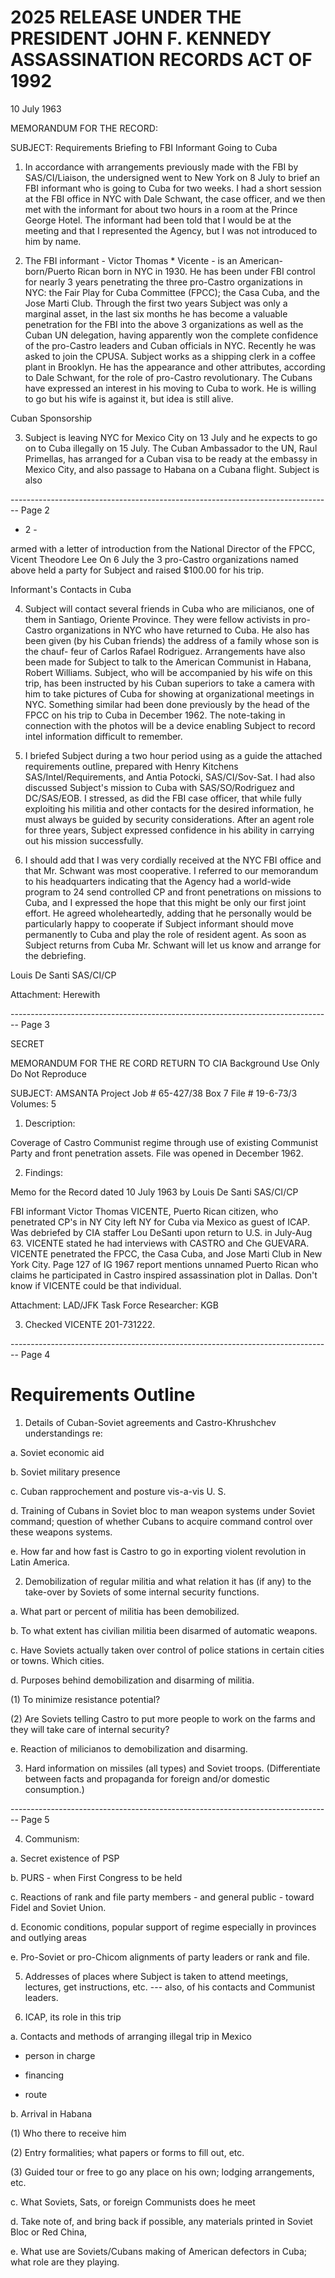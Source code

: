 # 2025 RELEASE UNDER THE PRESIDENT JOHN F. KENNEDY ASSASSINATION RECORDS ACT OF 1992

10 July 1963

MEMORANDUM FOR THE RECORD:

SUBJECT: Requirements Briefing to FBI Informant Going to Cuba

1.  In accordance with arrangements previously made with the FBI by SAS/CI/Liaison, the undersigned went to New York on 8 July to brief an FBI informant who is going to Cuba for two weeks. I had a short session at the FBI office in NYC with Dale Schwant, the case officer, and we then met with the informant for about two hours in a room at the Prince George Hotel. The informant had been told that I would be at the meeting and that I represented the Agency, but I was not introduced to him by name.

2.  The FBI informant - Victor Thomas * Vicente - is an American-born/Puerto Rican born in NYC in 1930. He has been under FBI control for nearly 3 years penetrating the three pro-Castro organizations in NYC: the Fair Play for Cuba Committee (FPCC); the Casa Cuba, and the Jose Marti Club. Through the first two years Subject was only a marginal asset, in the last six months he has become a valuable penetration for the FBI into the above 3 organizations as well as the Cuban UN delegation, having apparently won the complete confidence of the pro-Castro leaders and Cuban officials in NYC. Recently he was asked to join the CPUSA. Subject works as a shipping clerk in a coffee plant in Brooklyn. He has the appearance and other attributes, according to Dale Schwant, for the role of pro-Castro revolutionary. The Cubans have expressed an interest in his moving to Cuba to work. He is willing to go but his wife is against it, but idea is still alive.

Cuban Sponsorship

3.  Subject is leaving NYC for Mexico City on 13 July and he expects to go on to Cuba illegally on 15 July. The Cuban Ambassador to the UN, Raul Primellas, has arranged for a Cuban visa to be ready at the embassy in Mexico City, and also passage to Habana on a Cubana flight. Subject is also


-------------------------------------------------------------------------------- Page 2

- 2 -

armed with a letter of introduction from the National Director of the FPCC,
Vicent Theodore Lee On 6 July the 3 pro-Castro organizations named
above held a party for Subject and raised $100.00 for his trip.

Informant's Contacts in Cuba

4. Subject will contact several friends in Cuba who are milicianos, one
   of them in Santiago, Oriente Province. They were fellow activists in pro-
   Castro organizations in NYC who have returned to Cuba. He also has been
   given (by his Cuban friends) the address of a family whose son is the chauf-
   feur of Carlos Rafael Rodriguez. Arrangements have also been made for
   Subject to talk to the American Communist in Habana, Robert Williams.
   Subject, who will be accompanied by his wife on this trip, has been instructed
   by his Cuban superiors to take a camera with him to take pictures of Cuba for
   showing at organizational meetings in NYC. Something similar had been done
   previously by the head of the FPCC on his trip to Cuba in December 1962. The
   note-taking in connection with the photos will be a device enabling Subject to
   record intel information difficult to remember.

5. I briefed Subject during a two hour period using as a guide the attached
   requirements outline, prepared with Henry Kitchens SAS/Intel/Requirements,
   and Antia Potocki, SAS/CI/Sov-Sat. I had also discussed Subject's mission to
   Cuba with SAS/SO/Rodriguez and DC/SAS/EOB. I stressed, as did the FBI
   case officer, that while fully exploiting his militia and other contacts for the
   desired information, he must always be guided by security considerations.
   After an agent role for three years, Subject expressed confidence in his ability
   in carrying out his mission successfully.

6. I should add that I was very cordially received at the NYC FBI office
   and that Mr. Schwant was most cooperative. I referred to our memorandum
   to his headquarters indicating that the Agency had a world-wide program to 24
   send controlled CP and front penetrations on missions to Cuba, and I expressed
   the hope that this might be only our first joint effort. He agreed wholeheartedly,
   adding that he personally would be particularly happy to cooperate if Subject
   informant should move permanently to Cuba and play the role of resident agent.
   As soon as Subject returns from Cuba Mr. Schwant will let us know and arrange
   for the debriefing.

Louis De Santi
SAS/CI/CP

Attachment: Herewith


-------------------------------------------------------------------------------- Page 3

SECRET

MEMORANDUM FOR THE RE CORD
RETURN TO CIA
Background Use Only
Do Not Reproduce

SUBJECT: AMSANTA Project
Job # 65-427/38 Box 7
File # 19-6-73/3
Volumes: 5

1. Description:

Coverage of Castro Communist regime through use of existing Communist Party and front penetration assets. File was opened in December 1962.

2. Findings:

Memo for the Record dated 10 July 1963 by Louis De Santi SAS/CI/CP

FBI informant Victor Thomas VICENTE, Puerto Rican citizen, who penetrated CP's in NY City left NY for Cuba via Mexico as guest of ICAP. Was debriefed by CIA staffer Lou DeSanti upon return to U.S. in July-Aug 63. VICENTE stated he had interviews with CASTRO and Che GUEVARA. VICENTE penetrated the FPCC, the Casa Cuba, and Jose Marti Club in New York City. Page 127 of IG 1967 report mentions unnamed Puerto Rican who claims he participated in Castro inspired assassination plot in Dallas. Don't know if VICENTE could be that individual.

Attachment: LAD/JFK Task Force
Researcher: KGB

3. Checked VICENTE 201-731222.


-------------------------------------------------------------------------------- Page 4

# Requirements Outline

1. Details of Cuban-Soviet agreements and Castro-Khrushchev understandings re:

a. Soviet economic aid

b. Soviet military presence

c. Cuban rapprochement and posture vis-a-vis U. S.

d. Training of Cubans in Soviet bloc to man weapon systems under Soviet command; question of whether Cubans to acquire command control over these weapons systems.

e. How far and how fast is Castro to go in exporting violent revolution in Latin America.

2. Demobilization of regular militia and what relation it has (if any) to the take-over by Soviets of some internal security functions.

a. What part or percent of militia has been demobilized.

b. To what extent has civilian militia been disarmed of automatic weapons.

c. Have Soviets actually taken over control of police stations in certain cities or towns. Which cities.

d. Purposes behind demobilization and disarming of militia.

(1) To minimize resistance potential?

(2) Are Soviets telling Castro to put more people to work on the farms and they will take care of internal security?

e. Reaction of milicianos to demobilization and disarming.

3. Hard information on missiles (all types) and Soviet troops. (Differentiate between facts and propaganda for foreign and/or domestic consumption.)


-------------------------------------------------------------------------------- Page 5

4. Communism:

a. Secret existence of PSP

b. PURS - when First Congress to be held

c. Reactions of rank and file party members - and general public - toward Fidel and Soviet Union.

d. Economic conditions, popular support of regime especially in provinces and outlying areas

e. Pro-Soviet or pro-Chicom alignments of party leaders or rank and file.

5. Addresses of places where Subject is taken to attend meetings, lectures, get instructions, etc. --- also, of his contacts and Communist leaders.

6. ICAP, its role in this trip

a. Contacts and methods of arranging illegal trip in Mexico

- person in charge

- financing

- route

b. Arrival in Habana

(1) Who there to receive him

(2) Entry formalities; what papers or forms to fill out, etc.

(3) Guided tour or free to go any place on his own; lodging arrangements, etc.

c. What Soviets, Sats, or foreign Communists does he meet

d. Take note of, and bring back if possible, any materials printed in Soviet Bloc or Red China,

e. What use are Soviets/Cubans making of American defectors in Cuba; what role are they playing.
